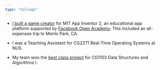 ```yaml
---
type: "College"
---
```


* <a href="http://joeltong.org/blog/?p=265">I built a game creator</a> for MIT App Inventor 2, an educational app platform supported by <a href="https://www.facebook.com/OpenAcademyProgram/info?tab=page_info">Facebook Open Academy</a>. This included an all-expenses trip to Menlo Park, CA.

* I was a Teaching Assistant for CG2271 Real-Time Operating Systems at NUS.

* My team won the <a href="https://www.youtube.com/watch?v=NixgQggS4GM&feature=youtu.be">best class project</a> for CG1103 Data Structures and Algorithms I.
